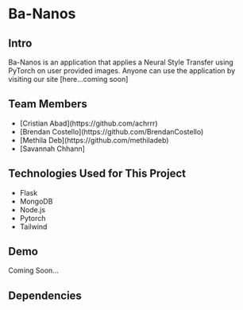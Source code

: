 # Ba-Nanos

## Intro

Ba-Nanos is an application that applies a Neural Style Transfer using PyTorch on user provided images. Anyone can use the application by visiting our site [here...coming soon]

## Team Members
<ul>
<li>[Cristian Abad](https://github.com/achrrr)</li>
<li>[Brendan Costello](https://github.com/BrendanCostello)</li>
<li>[Methila Deb](https://github.com/methiladeb)</li>
<li>[Savannah Chhann]</li>
</ul>

## Technologies Used for This Project
<ul>
<li>Flask</li>
<li>MongoDB</li>
<li>Node.js</li>
<li>Pytorch</li>
<li>Tailwind</li>
</ul>

## Demo

Coming Soon...

## Dependencies

